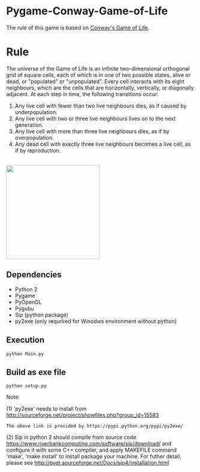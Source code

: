 # Pygame-Conway-Game-of-Life
 The rule of this game is based on [Conway's Game of Life](https://en.wikipedia.org/wiki/Conway%27s_Game_of_Life).


# Rule
The universe of the Game of Life is an infinite two-dimensional orthogonal grid of square cells, each of
which is in one of two possible states, alive or dead, or "populated" or "unpopulated". Every cell interacts
with its eight neighbours, which are the cells that are horizontally, vertically, or diagonally adjacent.
At each step in time, the following transitions occur:

1. Any live cell with fewer than two live neighbours dies, as if caused by underpopulation.
2. Any live cell with two or three live neighbours lives on to the next generation.
3. Any live cell with more than three live neighbours dies, as if by overpopulation.
4. Any dead cell with exactly three live neighbours becomes a live cell, as if by reproduction.

<p>
  <br/>
  <img src="http://i.imgur.com/zdIQYcI.gif" width="250"/>
  <br/>
</p>
 
## Dependencies
* Python 2
* Pygame
* PyOpenGL
* Pygubu
* Sip (python package)
* py2exe (only requrired for Winodws environment without python)


## Execution

```
python Main.py
```

## Build as exe file

```
python setup.py
```
Note:

(1) 'py2exe' needs to install from http://sourceforge.net/project/showfiles.php?group_id=15583 

	The above link is provided by https://pypi.python.org/pypi/py2exe/
	
(2) Sip in python 2 should compile from source code https://www.riverbankcomputing.com/software/sip/download/ 
	and configure it with some C++ compiler, and apply MAKEFILE command 'make', 'make install' to install package
	your machine. For futher detail, please see http://pyqt.sourceforge.net/Docs/sip4/installation.html

